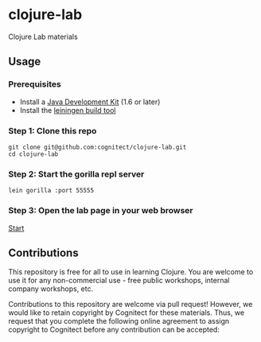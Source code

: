 # clojure-lab

Clojure Lab materials 

## Usage

### Prerequisites

- Install a [Java Development Kit](http://www.oracle.com/technetwork/java/javase/downloads/index.html) (1.6 or later)
- Install the [leiningen build tool](http://leiningen.org/)

### Step 1: Clone this repo

```
git clone git@github.com:cognitect/clojure-lab.git
cd clojure-lab
```

### Step 2: Start the gorilla repl server 

```
lein gorilla :port 55555
```

### Step 3: Open the lab page in your web browser

[Start](http://127.0.0.1:55555/worksheet.html?filename=src/cljlab/start.clj)

## Contributions 

This repository is free for all to use in learning Clojure. You are welcome to use it for any non-commercial use - free public workshops, internal company workshops, etc.

Contributions to this repository are welcome via pull request! However, we would like to retain copyright by Cognitect for these materials. Thus, we request that you complete the following online agreement to assign copyright to Cognitect before any contribution can be accepted:

[Cognitect Contributor Agreement](https://secure.echosign.com/public/hostedForm?formid=8JU33Z7A7JX84U)

If you have any questions, please contact alex.miller@cognitect.com.

## License

Copyright © 2015 Cognitect

<a rel="license" href="http://creativecommons.org/licenses/by-nc-sa/4.0/"><img alt="Creative Commons License" style="border-width:0" src="https://i.creativecommons.org/l/by-nc-sa/4.0/88x31.png" /></a><br /><span xmlns:dct="http://purl.org/dc/terms/" href="http://purl.org/dc/dcmitype/Text" property="dct:title" rel="dct:type">Clojure Lab</span> by <a xmlns:cc="http://creativecommons.org/ns#" href="https://github.com/cognitect/clojure-lab" property="cc:attributionName" rel="cc:attributionURL">Cognitect</a> is licensed under a <a rel="license" href="http://creativecommons.org/licenses/by-nc-sa/4.0/">Creative Commons Attribution-NonCommercial-ShareAlike 4.0 International License</a>.


